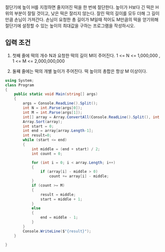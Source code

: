 절단기에 높이 H를 지정하면 줄지어진 떡을 한 번에 절단한다. 높이가 H보다 긴 떡은 H 위의 부분이 잘릴 것이고, 낮은 떡은 잘리지 않는다.
잘린 떡의 길이를 모두 더해 그 길이 만큼 손님이 가져간다.
손님이 요청한 총 길이가 M일때 적어도 M만큼의 떡을 얻기위해 절단기에 설정할 수 있는 높이의 최대값을 구하는 프로그램을 작성하시오.

<h2>입력 조건</h2>

1. 첫째 줄에 떡의 개수 N과 요청한 떡의 길이 M이 주어진다. 1 <= N <= 1,000,000  , 1 <= M <= 2,000,000,000

2. 둘쨰 줄에는 떡의 개별 높이가 주어진다. 떡 높이의 총합은 항상 M 이상이다.

```cs
using System;
class Program
{
    public static void Main(string[] args)
    {
        args = Console.ReadLine().Split();
        int N = int.Parse(args[0]);        
        int M = int.Parse(args[1]);
        int[] array = Array.ConvertAll(Console.ReadLine().Split(), int.Parse);
        Array.Sort(array);
        int start = 0;
        int end = array[array.Length-1];
        int result=0;
        while (start <= end)
        {
            int middle = (end + start) / 2;
            int count = 0;

            for (int i = 0; i < array.Length; i++)
            {
                if (array[i] - middle > 0)
                    count += array[i] - middle;
            }
            if (count >= M)
            {
                result = middle;
                start = middle + 1;
            }
            else
            {
                end = middle - 1;
            }
        }
        Console.WriteLine($"{result}");
    }
    
}
```
